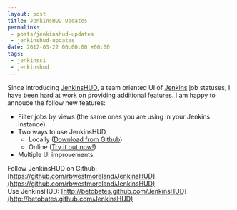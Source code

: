 ```yaml
---
layout: post
title: JenkinsHUD Updates
permalink:
 - posts/jenkinshud-updates
 - jenkinshud-updates
date: 2012-03-22 00:00:00 +00:00
tags:
 - jenkinsci
 - jenkinshud
---
```

Since introducing [JenkinsHUD](https://github.com/rbwestmoreland/JenkinsHUD), a team oriented UI of [Jenkins](http://jenkins-ci.org) job statuses, I have been hard at work on providing additional features. I am happy to annouce the follow new features:  

* Filter jobs by views (the same ones you are using in your Jenkins instance)  
* Two ways to use JenkinsHUD  
  * Locally ([Download from Github](https://github.com/rbwestmoreland/JenkinsHUD))  
  * Online ([Try it out now!](http://rbwestmoreland.github.com/JenkinsHUD))
* Multiple UI improvements

<!--more-->  

Follow JenkinsHUD on Github: [https://github.com/rbwestmoreland/JenkinsHUD](https://github.com/rbwestmoreland/JenkinsHUD)  
Use JenkinsHUD: [http://betobates.github.com/JenkinsHUD](http://betobates.github.com/JenkinsHUD)  